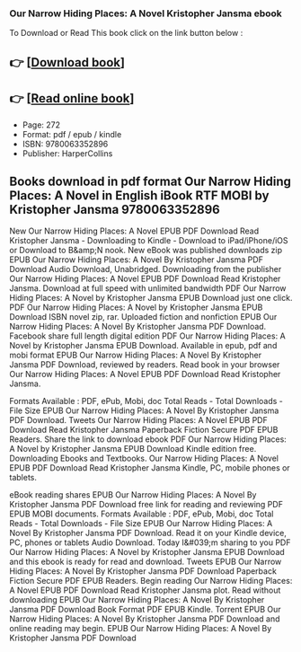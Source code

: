 ### Our Narrow Hiding Places: A Novel Kristopher Jansma ebook

To Download or Read This book click on the link button below :

## 👉  [**[Download book](http://ebooksharez.info/download.php?group=book&from=github.com&id=717196&lnk=1063 "Download book")**]

## 👉  [**[Read online book](http://ebooksharez.info/download.php?group=book&from=github.com&id=717196&lnk=1063 "Read online book")**]


* Page: 272
* Format: pdf / epub / kindle
* ISBN: 9780063352896
* Publisher: HarperCollins



## Books download in pdf format Our Narrow Hiding Places: A Novel in English iBook RTF MOBI by Kristopher Jansma 9780063352896


New Our Narrow Hiding Places: A Novel EPUB PDF Download Read Kristopher Jansma - Downloading to Kindle - Download to iPad/iPhone/iOS or Download to B&amp;amp;N nook. New eBook was published downloads zip EPUB Our Narrow Hiding Places: A Novel By Kristopher Jansma PDF Download Audio Download, Unabridged. Downloading from the publisher Our Narrow Hiding Places: A Novel EPUB PDF Download Read Kristopher Jansma. Download at full speed with unlimited bandwidth PDF Our Narrow Hiding Places: A Novel by Kristopher Jansma EPUB Download just one click. PDF Our Narrow Hiding Places: A Novel by Kristopher Jansma EPUB Download ISBN novel zip, rar. Uploaded fiction and nonfiction EPUB Our Narrow Hiding Places: A Novel By Kristopher Jansma PDF Download. Facebook share full length digital edition PDF Our Narrow Hiding Places: A Novel by Kristopher Jansma EPUB Download. Available in epub, pdf and mobi format EPUB Our Narrow Hiding Places: A Novel By Kristopher Jansma PDF Download, reviewed by readers. Read book in your browser Our Narrow Hiding Places: A Novel EPUB PDF Download Read Kristopher Jansma.

Formats Available : PDF, ePub, Mobi, doc Total Reads - Total Downloads - File Size EPUB Our Narrow Hiding Places: A Novel By Kristopher Jansma PDF Download. Tweets Our Narrow Hiding Places: A Novel EPUB PDF Download Read Kristopher Jansma Paperback Fiction Secure PDF EPUB Readers. Share the link to download ebook PDF Our Narrow Hiding Places: A Novel by Kristopher Jansma EPUB Download Kindle edition free. Downloading Ebooks and Textbooks. Our Narrow Hiding Places: A Novel EPUB PDF Download Read Kristopher Jansma Kindle, PC, mobile phones or tablets.

eBook reading shares EPUB Our Narrow Hiding Places: A Novel By Kristopher Jansma PDF Download free link for reading and reviewing PDF EPUB MOBI documents. Formats Available : PDF, ePub, Mobi, doc Total Reads - Total Downloads - File Size EPUB Our Narrow Hiding Places: A Novel By Kristopher Jansma PDF Download. Read it on your Kindle device, PC, phones or tablets Audio Download. Today I&amp;#039;m sharing to you PDF Our Narrow Hiding Places: A Novel by Kristopher Jansma EPUB Download and this ebook is ready for read and download. Tweets EPUB Our Narrow Hiding Places: A Novel By Kristopher Jansma PDF Download Paperback Fiction Secure PDF EPUB Readers. Begin reading Our Narrow Hiding Places: A Novel EPUB PDF Download Read Kristopher Jansma plot. Read without downloading EPUB Our Narrow Hiding Places: A Novel By Kristopher Jansma PDF Download Book Format PDF EPUB Kindle. Torrent EPUB Our Narrow Hiding Places: A Novel By Kristopher Jansma PDF Download and online reading may begin. EPUB Our Narrow Hiding Places: A Novel By Kristopher Jansma PDF Download





